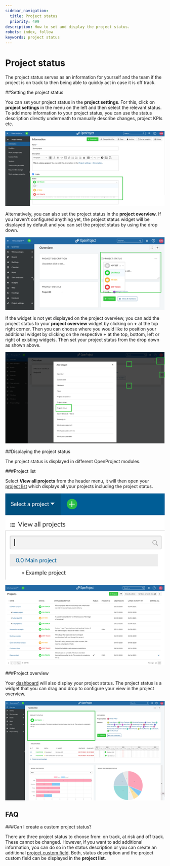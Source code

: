```yaml
---
sidebar_navigation:
  title: Project status
  priority: 499
description: How to set and display the project status.
robots: index, follow
keywords: project status
---
```

# Project status

The project status serves as an information for yourself and the team if the project is on track to then being able to quickly act in case it is off track.

##Setting the project status

You can set your project status in the **project settings**. For this, click on **project settings** in the menu on the left and then select the relevant status. To add more information to your project status, you can use the status description directly underneath to manually describe changes, project KPIs etc.

![project-settings-project-status](project-settings-project-status.png)

Alternatively, you can also set the project status in the **project overview**. If you haven't configured anything yet, the project status widget will be displayed by default and you can set the project status by using the drop down.

![Set-project-status-project-overview](Set-project-status-project-overview.png)

If the widget is not yet displayed on the project overview, you can add the project status to your **project overview** widget by clicking on **+** at the top right corner. Then you can choose where you would like to position your additional widget by clicking on the respective **+** at the top, bottom, left or right of existing widgets. Then set your project status from the drop down as shown above.

![project-status-widget](project-status-widget.png)

##Displaying the project status

The project status is displayed in different OpenProject modules.

###Project list

Select **View all projects** from the header menu, it will then open your [project list](/docs/user-guide/projects/#Global-projects-overview---view-all-projects) which displays all your projects including the project status.

![View-all-projects](View-all-projects-4478986.png)

![project-list-project-status](project-list-project-status.png)

###Project overview

Your [dashboard](/docs/user-guide/project-overview/) will also display your project status. The project status is a widget that you can drag and drop to configure your view in the project overview.

![Project-status-project-overview](Project-status-project-overview.png)

## FAQ

###Can I create a custom project status?

There are three project status to choose from: on track, at risk and off track. These cannot be changed. However, if you want to add additional information, you can do so in the status description or you can create an additional [project custom field](file:///docs/system-admin-guide/custom-fields/custom-fields-projects/). Both, status description and the project custom field can be displayed in the **project list**.
